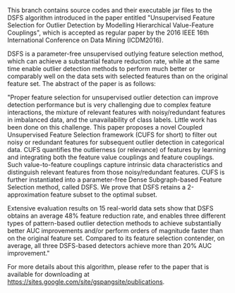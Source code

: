 This branch contains source codes and their executable jar files to the DSFS algorithm introduced in the paper entitled "Unsupervised Feature Selection for Outlier Detection by Modelling Hierarchical Value-Feature Couplings", which is accepted as regular paper by the 2016 IEEE 16th International Conference on Data Mining (ICDM2016).

DSFS is a parameter-free unsupervised outlying feature selection method, which can achieve a substantial feature reduction rate, while at the same time enable outlier detection methods to perform much better or comparably well on the data sets with selected features than on the original feature set. The abstract of the paper is as follows:

"Proper feature selection for unsupervised outlier detection can improve detection performance but is very challenging due to complex feature interactions, the mixture of relevant features with noisy/redundant features in imbalanced data, and the unavailability of class labels. Little work has been done on this challenge. This paper proposes a novel Coupled Unsupervised Feature Selection framework (CUFS for short) to filter out noisy or redundant features for subsequent outlier detection in categorical data. CUFS quantifies the outlierness (or relevance) of features by learning and integrating both the feature value couplings and feature couplings. Such value-to-feature couplings capture intrinsic data characteristics and distinguish relevant features from those noisy/redundant features. CUFS is further instantiated into a parameter-free Dense Subgraph-based Feature Selection method, called DSFS. We prove that DSFS retains a 2-approximation feature subset to the optimal subset. 

Extensive evaluation results on 15 real-world data sets show that DSFS obtains an average 48% feature reduction rate, and enables three different types of pattern-based outlier detection methods to achieve substantially better AUC improvements and/or perform orders of magnitude faster than on the original feature set. Compared to its feature selection contender, on average, all three DSFS-based detectors achieve more than 20% AUC improvement."

For more details about this algorithm, please refer to the paper that is available for downloading at https://sites.google.com/site/gspangsite/publications.
